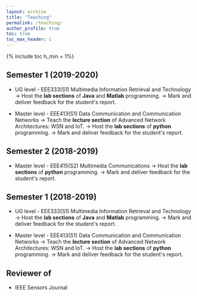 ```yaml
---
layout: archive
title: "Teaching"
permalink: /teaching/
author_profile: true
toc: true
toc_max_header: 1
---
```

{% include toc h_min = 1%}
 
## Semester 1 (2019-2020)
* UG level - EEE333(S1) Multimedia Information Retrieval and Technology
-> Host the **lab sections** of **Java** and **Matlab** programming.
-> Mark and deliver feedback for the student's report.

* Master level - EEE413(S1) Data Communication and Communication Networks
-> Teach the **lecture section** of Advanced Network Architectures: WSN and IoT.
-> Host the **lab sections** of **python** programming.
-> Mark and deliver feedback for the student's report.

## Semester 2 (2018-2019)
* Master level - EEE415(S2) Multimedia Communications
-> Host the **lab sections** of **python** programming.
-> Mark and deliver feedback for the student's report.

## Semester 1 (2018-2019)
* UG level - EEE333(S1) Multimedia Information Retrieval and Technology
-> Host the **lab sections** of **Java** and **Matlab** programming.
-> Mark and deliver feedback for the student's report.

* Master level - EEE413(S1) Data Communication and Communication Networks
-> Teach the **lecture section** of Advanced Network Architectures: WSN and IoT.
-> Host the **lab sections** of **python** programming.
-> Mark and deliver feedback for the student's report.


## Reviewer of
* IEEE Sensors Journal